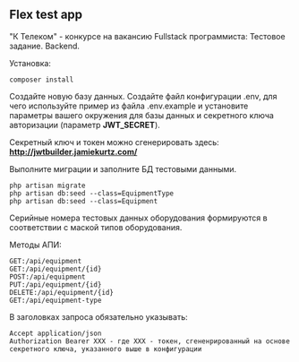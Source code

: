 
## Flex test app
"К Телеком" - конкурсе на вакансию Fullstack программиста:
Тестовое задание. Backend.

Установка:
```
composer install
```
Создайте новую базу данных.
Создайте файл конфигурации .env, для чего используйте пример из файла .env.example и установите параметры вашего окружения для базы данных и секретного ключа авторизации (параметр **JWT_SECRET**).

Секретный ключ и токен можно сгенерировать здесь: **http://jwtbuilder.jamiekurtz.com/** 


Выполните миграции и заполните БД тестовыми данными. 
```
php artisan migrate
php artisan db:seed --class=EquipmentType
php artisan db:seed --class=Equipment

```
Серийные номера тестовых данных оборудования формируются в соответствии с маской типов оборудования.

Методы АПИ:

```
GET:/api/equipment
GET:/api/equipment/{id}
POST:/api/equipment
PUT:/api/equipment/{id}
DELETE:/api/equipment/{id}
GET:/api/equipment-type
```

В заголовках запроса обязательно указывать:
```
Accept application/json
Authorization Bearer XXX - где XXX - токен, сгененрированный на основе секретного ключа, указанного выше в конфигурации
```

